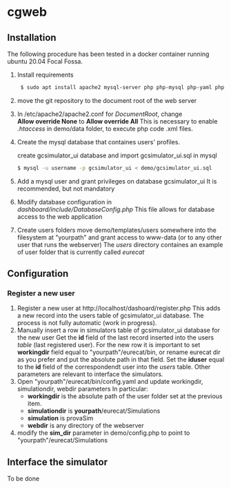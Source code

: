 # cgweb

## Installation

The following procedure has been tested in a docker container running ubuntu 20.04 Focal Fossa.

1. Install requirements
   ```bash
    $ sudo apt install apache2 mysql-server php php-mysql php-yaml php-sqlite3
    ```
2. move the git repository to the document root of the web server

3. In /etc/apache2/apache2.conf for *DocumentRoot*, change  
   **Allow override None** 
   to 
   **Allow override All**
   This is necessary to enable *.htaccess* in demo/data folder, to execute php code .xml files. 

4. Create the mysql database that containes users' profiles.
    
     create gcsimulator_ui database and import  gcsimulator_ui.sql in mysql
      ```bash
      $ mysql -u username -p gcsimulator_ui < demo/gcsimulator_ui.sql
      ```

5. Add a mysql user and grant privileges on database gcsimulator_ui 
   It is recommended, but not mandatory
6. Modify database configuration in *dashboard/include/DatabaseConfig.php*
   This file allows for database access to the web application
7. Create users folders 
   move demo/templates/users somewhere into the filesystem at "yourpath" and grant access to www-data (or to any other user that runs the webserver)
   The *users* directory containes an example of user folder that is currently called *eurecat*

## Configuration
### Register a new user
1. Register a new user at http://localhost/dashoard/register.php
   This adds a new record into the users table of gcsimulator_ui database. The process is not fully automatic (work in progress).
2. Manually insert a row in simulators table of gcsimulator_ui database for the new user
   Get the **id** field of the last record inserted into the users *table* (last registered user).
   For the new row it is important to set **workingdir** field equal to "yourpath"/eurecat/bin, or rename eurecat dir as you prefer and put the absolute path in that field. Set the **iduser** equal to the **id** field of the correspondendt user into the *users* table. Other parameters are relevant to interface the simulators.
3. Open "yourpath"/eurecat/bin/config.yaml and update  workingdir, simulationdir, webdir parameters
   In particular:
   * **workingdir** is the absolute path of the user folder set at the previous item.
   * **simulationdir** is **yourpath**/eurecat/Simulations
   * **simulation** is provaSim
   * **webdir** is any directory of the webserver
4. modify the **sim_dir** parameter in demo/config.php  to point to "yourpath"/eurecat/Simulations

## Interface the simulator
   To be done
